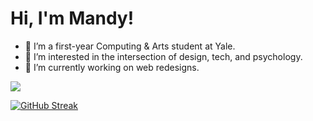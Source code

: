 <h1> Hi, I'm Mandy! </h1>

<ul>
<li> 👋 I’m a first-year Computing & Arts student at Yale. </li>
<li> 👀 I’m interested in the intersection of design, tech, and psychology. </li>
<li> 🌱 I’m currently working on web redesigns. </li>
</ul>

 <img SRC="https://gifdb.com/images/high/cute-white-cartoon-cat-jhuqk0ets8r0ttfq.gif">

 
<!---
MandyyChen/MandyyChen is a ✨ special ✨ repository because its `README.md` (this file) appears on your GitHub profile.
You can click the Preview link to take a look at your changes.
--->


[![GitHub Streak](http://github-readme-streak-stats.herokuapp.com?user=MandyyChen&theme=dark&background=000000)](https://git.io/streak-stats)

